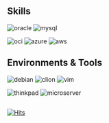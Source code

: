 ## Skills

![oracle](https://img.shields.io/badge/Oracle-F80000?style=for-the-badge&logo=Oracle&logoColor=white)
![mysql](https://img.shields.io/badge/MySQL-005C84?style=for-the-badge&logo=mysql&logoColor=white)

![oci](https://img.shields.io/badge/OCI-F80000?style=for-the-badge&logo=oracle&logoColor=black)
![azure](https://img.shields.io/badge/MS_Azure-0078D7?style=for-the-badge)
![aws](https://img.shields.io/badge/Amazon_AWS-FF9900?style=for-the-badge&logo=amazonaws&logoColor=white)


## Environments & Tools
![debian](https://img.shields.io/badge/Debian-A81D33?style=for-the-badge&logo=debian&logoColor=white)
![clion](https://img.shields.io/badge/CLion-14beb1?style=for-the-badge&logo=clion&logoColor=white)
![vim](https://img.shields.io/badge/VIM-%2311AB00.svg?&style=for-the-badge&logo=vim&logoColor=white)

![thinkpad](https://img.shields.io/badge/ThinkPad-000000?style=for-the-badge&logo=lenovo&logoColor=white)
![microserver](https://img.shields.io/badge/MicroServer-01A982?style=for-the-badge&logo=hp&logoColor=white)
##
[![Hits](https://hits.seeyoufarm.com/api/count/incr/badge.svg?url=https%3A%2F%2Fgithub.com%2Fkitsune03k&count_bg=%23FF0000&title_bg=%23EEEEEE&icon=&icon_color=%23FFFFFF&title=hits&edge_flat=false)](https://hits.seeyoufarm.com)
